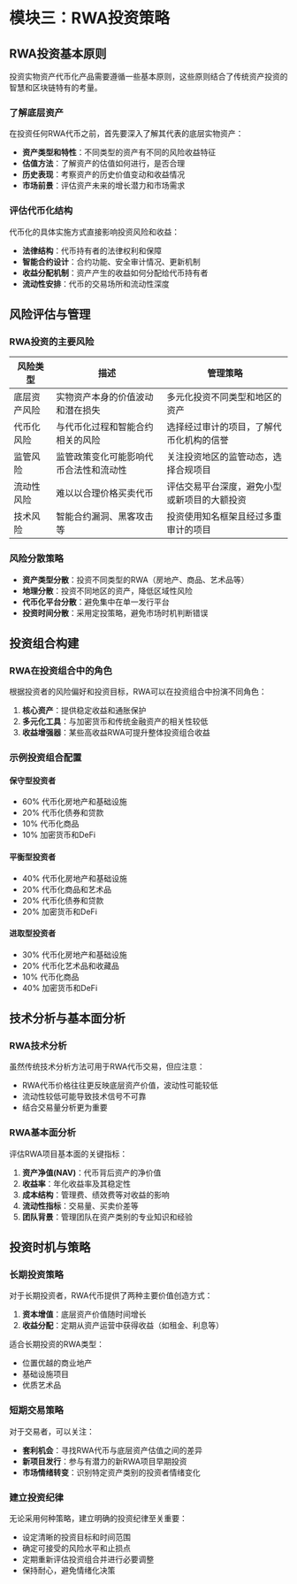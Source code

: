
# 模块三：RWA投资策略

## RWA投资基本原则

投资实物资产代币化产品需要遵循一些基本原则，这些原则结合了传统资产投资的智慧和区块链特有的考量。

### 了解底层资产

在投资任何RWA代币之前，首先要深入了解其代表的底层实物资产：

- **资产类型和特性**：不同类型的资产有不同的风险收益特征
- **估值方法**：了解资产的估值如何进行，是否合理
- **历史表现**：考察资产的历史价值变动和收益情况
- **市场前景**：评估资产未来的增长潜力和市场需求

### 评估代币化结构

代币化的具体实施方式直接影响投资风险和收益：

- **法律结构**：代币持有者的法律权利和保障
- **智能合约设计**：合约功能、安全审计情况、更新机制
- **收益分配机制**：资产产生的收益如何分配给代币持有者
- **流动性安排**：代币的交易场所和流动性深度

## 风险评估与管理

### RWA投资的主要风险

| 风险类型 | 描述 | 管理策略 |
|---------|------|---------|
| 底层资产风险 | 实物资产本身的价值波动和潜在损失 | 多元化投资不同类型和地区的资产 |
| 代币化风险 | 与代币化过程和智能合约相关的风险 | 选择经过审计的项目，了解代币化机构的信誉 |
| 监管风险 | 监管政策变化可能影响代币合法性和流动性 | 关注投资地区的监管动态，选择合规项目 |
| 流动性风险 | 难以以合理价格买卖代币 | 评估交易平台深度，避免小型或新项目的大额投资 |
| 技术风险 | 智能合约漏洞、黑客攻击等 | 投资使用知名框架且经过多重审计的项目 |

### 风险分散策略

- **资产类型分散**：投资不同类型的RWA（房地产、商品、艺术品等）
- **地理分散**：投资不同地区的资产，降低区域性风险
- **代币化平台分散**：避免集中在单一发行平台
- **投资时间分散**：采用定投策略，避免市场时机判断错误

## 投资组合构建

### RWA在投资组合中的角色

根据投资者的风险偏好和投资目标，RWA可以在投资组合中扮演不同角色：

1. **核心资产**：提供稳定收益和通胀保护
2. **多元化工具**：与加密货币和传统金融资产的相关性较低
3. **收益增强器**：某些高收益RWA可提升整体投资组合收益

### 示例投资组合配置

#### 保守型投资者
- 60% 代币化房地产和基础设施
- 20% 代币化债券和贷款
- 10% 代币化商品
- 10% 加密货币和DeFi

#### 平衡型投资者
- 40% 代币化房地产和基础设施
- 20% 代币化商品和艺术品
- 20% 代币化债券和贷款
- 20% 加密货币和DeFi

#### 进取型投资者
- 30% 代币化房地产和基础设施
- 20% 代币化艺术品和收藏品
- 10% 代币化商品
- 40% 加密货币和DeFi

## 技术分析与基本面分析

### RWA技术分析

虽然传统技术分析方法可用于RWA代币交易，但应注意：

- RWA代币价格往往更反映底层资产价值，波动性可能较低
- 流动性较低可能导致技术信号不可靠
- 结合交易量分析更为重要

### RWA基本面分析

评估RWA项目基本面的关键指标：

1. **资产净值(NAV)**：代币背后资产的净价值
2. **收益率**：年化收益率及其稳定性
3. **成本结构**：管理费、绩效费等对收益的影响
4. **流动性指标**：交易量、买卖价差等
5. **团队背景**：管理团队在资产类别的专业知识和经验

## 投资时机与策略

### 长期投资策略

对于长期投资者，RWA代币提供了两种主要价值创造方式：

1. **资本增值**：底层资产价值随时间增长
2. **收益分配**：定期从资产运营中获得收益（如租金、利息等）

适合长期投资的RWA类型：
- 位置优越的商业地产
- 基础设施项目
- 优质艺术品

### 短期交易策略

对于交易者，可以关注：

- **套利机会**：寻找RWA代币与底层资产估值之间的差异
- **新项目发行**：参与有潜力的新RWA项目早期投资
- **市场情绪转变**：识别特定资产类别的投资者情绪变化

### 建立投资纪律

无论采用何种策略，建立明确的投资纪律至关重要：

- 设定清晰的投资目标和时间范围
- 确定可接受的风险水平和止损点
- 定期重新评估投资组合并进行必要调整
- 保持耐心，避免情绪化决策
